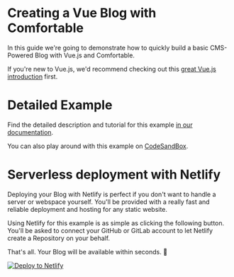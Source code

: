 # Creating a Vue Blog with Comfortable

In this guide we're going to demonstrate how to quickly build a basic CMS-Powered Blog with Vue.js and Comfortable.

If you're new to Vue.js, we'd recommend checking out this [great Vue.js introduction](https://vuejs.org/v2/guide/) first.

# Detailed Example

Find the detailed description and tutorial for this example [in our documentation](https://docs.comfortable.io/examples/vue-blog-example).

You can also play around with this example on [CodeSandBox](https://codesandbox.io/s/9jwr8321qr).


# Serverless deployment with Netlify

Deploying your Blog with Netlify is perfect if you don't want to handle a server or webspace yourself. You'll be provided with a really fast and reliable deployment and hosting for any static website.

Using Netlify for this example is as simple as clicking the following button. You'll be asked to connect your GitHub or GitLab account to let Netlify create a Repository on your behalf.

That's all. Your Blog will be available within seconds. 🚀

[![Deploy to Netlify](https://www.netlify.com/img/deploy/button.svg)](https://app.netlify.com/start/deploy?repository=https://github.com/cmftable/comfortable-vue-blog)